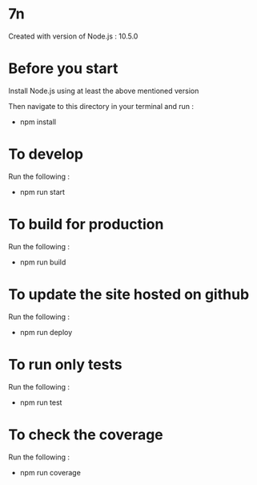 # 7n

Created with version of Node.js : 10.5.0

# Before you start #
Install Node.js using at least the above mentioned version

Then navigate to this directory in your terminal and run :

- npm install

# To develop #
Run the following :

- npm run start



# To build for production #
Run the following :

- npm run build


# To update the site hosted on github #
Run the following :

- npm run deploy

# To run only tests #
Run the following :

- npm run test


# To check the coverage #
Run the following :

- npm run coverage

